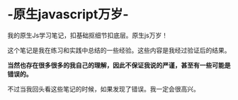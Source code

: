 # -原生javascript万岁-

我的原生Js学习笔记，扣基础抠细节扣底层。原生js万岁！  

这个笔记是我在练习和实践中总结的一些经验。这些内容是我经过验证后的结果。  

**当然也存在很多很多的我自己的理解，因此不保证我说的严谨，甚至有一些可能是错误的。**  

不过当我回头看这些笔记的时候，如果发现了错误。我一定会很高兴。
